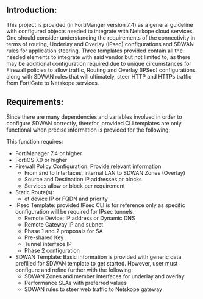 ## Introduction: 

This project is provided (in FortiManger version 7.4) as a general guideline with configured objects needed to integrate with Netskope cloud services. One should consider understanding the requirements of the connectivity in terms of routing, Underlay and Overlay (IPsec) configurations and SDWAN rules for application steering. Three templates provided contain all the needed elements to integrate with said vendor but not limited to, as there may be additional configuration required due to unique circumstances for Firewall policies to allow traffic, Routing and Overlay (IPSec) configurations, along with SDWAN rules that will ultimately, steer HTTP and HTTPs traffic from FortiGate to Netskope services. 

## Requirements:

Since there are many dependencies and variables involved in order to configure SDWAN correctly, therefor, provided CLI templates are only functional when precise information is provided for the following:

This function requires: 

- FortiManager 7.4 or higher
- FortiOS 7.0 or higher
- Firewall Policy Configuration: Provide relevant information
    - From and to Interfaces, internal LAN to SDWAN Zones (Overlay)
    - Source and Destination IP addresses or blocks
    - Services allow or block per requirement
- Static Route(s): 
    - et device IP or FQDN and priority 
- IPsec Template: provided IPsec CLI is for reference only as specific configuration will be required for IPsec tunnels. 
    - Remote Device: IP address or Dynamic DNS
    -	Remote Gateway IP and subnet
    -	Phase 1 and 2 proposals for SA
    -	Pre-shared Key
    -	Tunnel interface IP
    -	Phase 2 configuration
-	SDWAN Template: Basic information is provided with generic data prefilled for SDWAN template to get started. However, user must configure and refine further with the following: 
    -	SDWAN Zones and member interfaces for underlay and overlay 
    -	Performance SLAs with preferred values
    -	SDWAN rules to steer web traffic to Netskope gateway 
